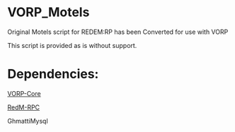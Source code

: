 # VORP_Motels
Original Motels script for REDEM:RP has been Converted for use with VORP

This script is provided as is without support.

# Dependencies:
[VORP-Core](https://github.com/VORPCORE/VORP-Core)

[RedM-RPC](https://github.com/egerdnc/redm-rpc)

GhmattiMysql

